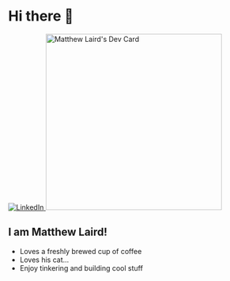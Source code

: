 # Hi there 👋

<div align="left">
  <a href="https://www.linkedin.com/in/matthew-laird-3a8581185/">
    <img src="https://img.shields.io/static/v1?logo=linkedin&style=flat-square&color=0072b1&label=LinkedIn&message=%E2%98%86" alt="LinkedIn" />
  </a>
  <a href="https://app.daily.dev/hvk500">
    <img src="https://api.daily.dev/devcards/v2/U-UK0gIIk.png?type=default&r=ryv" width="356" alt="Matthew Laird's Dev Card"/>
  </a>
</div>

## I am Matthew Laird!

- Loves a freshly brewed cup of coffee
- Loves his cat...
- Enjoy tinkering and building cool stuff
